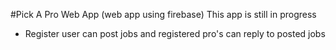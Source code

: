 #Pick A Pro Web App 
(web app using firebase)
This app is still in progress
- Register user can post jobs and registered pro's can reply to posted jobs 
